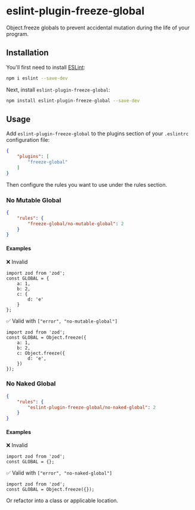 # eslint-plugin-freeze-global

Object.freeze globals to prevent accidental mutation during the life of your program.

## Installation

You'll first need to install [ESLint](https://eslint.org/):

```sh
npm i eslint --save-dev
```

Next, install `eslint-plugin-freeze-global`:

```sh
npm install eslint-plugin-freeze-global --save-dev
```

## Usage

Add `eslint-plugin-freeze-global` to the plugins section of your `.eslintrc` configuration file:

```json
{
    "plugins": [
        "freeze-global"
    ]
}
```


Then configure the rules you want to use under the rules section.

### No Mutable Global

```json
{
    "rules": {
        "freeze-global/no-mutable-global": 2
    }
}
```

#### Examples

❌ Invalid
```
import zod from 'zod';
const GLOBAL = {
    a: 1,
    b: 2,
    c: {
        d: 'e'
    }
};
```

✅ Valid with `["error", "no-mutable-global"]`
```
import zod from 'zod';
const GLOBAL = Object.freeze({
    a: 1,
    b: 2,
    c: Object.freeze({
        d: 'e',
    })
});
```

### No Naked Global

```json
{
    "rules": {
        "eslint-plugin-freeze-global/no-naked-global": 2
    }
}
```

#### Examples

❌ Invalid
```
import zod from 'zod';
const GLOBAL = {};
```

✅ Valid with `["error", "no-naked-global"]`
```
import zod from 'zod';
const GLOBAL = Object.freeze({});
```

Or refactor into a class or applicable location.
